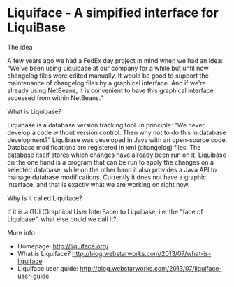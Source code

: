 Liquiface - A simpified interface for LiquiBase
=========

The idea

A few years ago we had a FedEx day project in mind when we had an idea: “We've been using Liquibase at our company
for a while but until now changelog files were edited manually. It would be good to support the maintenance of
changelog files by a graphical interface. And if we're already using NetBeans, it is convenient to have this graphical
interface accessed from within NetBeans.”

What is Liquibase?

Liquibase is a database version tracking tool. In principle: "We never develop a code without version control. Then
why not to do this in database development?” Liquibase was developed in Java with an open-source code. Database
modifications are registered in xml (changelog) files. The database itself stores which changes have already been run
on it. Liquibase on the one hand is a program that can be run to apply the changes on a selected database, while on
the other hand it also provides a Java API to manage database modifications. Currently it does not have a graphic
interface, and that is exactly what we are working on right now.

Why is it called Liquiface?

If it is a GUI (Graphical User InterFace) to Liquibase, i.e. the "face of Liquibase", what else could we call it?

More info:
  - Homepage: http://liquiface.org/
  - What is Liquiface? http://blog.webstarworks.com/2013/07/what-is-liquiface
  - Liquiface user guide: http://blog.webstarworks.com/2013/07/liquiface-user-guide
